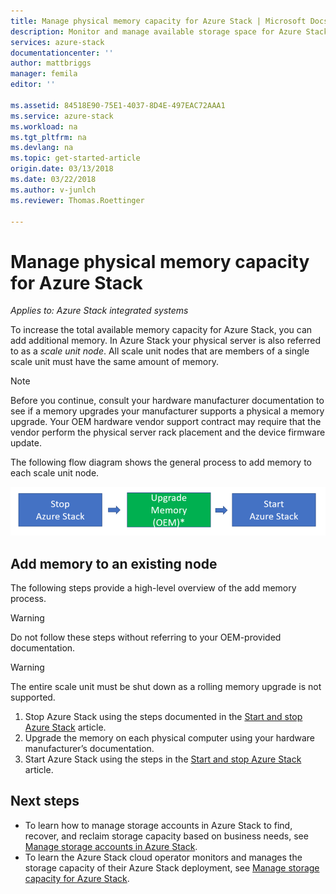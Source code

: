 ```yaml
---
title: Manage physical memory capacity for Azure Stack | Microsoft Docs
description: Monitor and manage available storage space for Azure Stack.
services: azure-stack
documentationcenter: ''
author: mattbriggs
manager: femila
editor: ''

ms.assetid: 84518E90-75E1-4037-8D4E-497EAC72AAA1
ms.service: azure-stack
ms.workload: na
ms.tgt_pltfrm: na
ms.devlang: na
ms.topic: get-started-article
origin.date: 03/13/2018
ms.date: 03/22/2018
ms.author: v-junlch
ms.reviewer: Thomas.Roettinger

---
```


# Manage physical memory capacity for Azure Stack

*Applies to: Azure Stack integrated systems*

To increase the total available memory capacity for Azure Stack, you can add additional memory. In Azure Stack your physical server is also referred to as a *scale unit node*. All scale unit nodes that are members of a single scale unit must have the same amount of memory.

> [!note]  
> Before you continue, consult your hardware manufacturer documentation to see if a memory upgrades your manufacturer supports a physical a memory upgrade. Your OEM hardware vendor support contract may require that the vendor perform the physical server rack placement and the device firmware update.

The following flow diagram shows the general process to add memory to each scale unit node.

![Add memory into each scale unit node](media\azure-stack-manage-storage-physical-capacity\process-to-add-memory-to-scale-unit.png)

## Add memory to an existing node
The following steps provide a high-level overview of the add memory process. 

> [!Warning]  
Do not follow these steps without referring to your OEM-provided documentation.

> [!Warning]  
The entire scale unit must be shut down as a rolling memory upgrade is not supported.

1. Stop Azure Stack using the steps documented in the [Start and stop Azure Stack](azure-stack-start-and-stop.md) article.
2. Upgrade the memory on each physical computer using your hardware manufacturer’s documentation.
3. Start Azure Stack using the steps in the [Start and stop Azure Stack](azure-stack-start-and-stop.md) article.

## Next steps

 - To learn how to manage storage accounts in Azure Stack to find, recover,
and reclaim storage capacity based on business needs, see [Manage storage accounts in Azure Stack](azure-stack-manage-storage-accounts.md).
 - To learn the Azure Stack cloud operator monitors and manages the storage capacity of their Azure Stack deployment, see [Manage storage capacity for Azure Stack](azure-stack-manage-storage-shares.md). 

